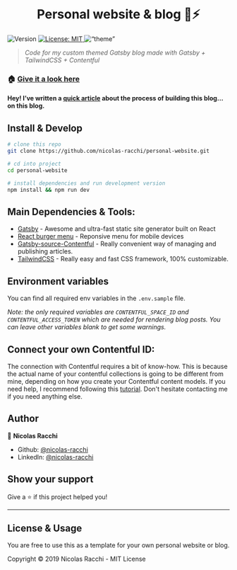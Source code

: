 <h1 align="center">Personal website & blog 📖⚡️</h1>
<p>
  <img alt="Version" src="https://img.shields.io/badge/version-1.2.2-blue.svg?cacheSeconds=2592000" />
  <a href=“./LICENSE” target="_blank">
    <img alt="License: MIT" src="https://img.shields.io/badge/License-MIT-yellow.svg" />
  </a>
<img alt=“theme” src="https://img.shields.io/badge/Custom-Theme-orange.svg?cacheSeconds=2592000" />

</p>

> _Code for my custom themed Gatsby blog made with Gatsby + TailwindCSS + Contentful_

### 🏠 [Give it a look here](https://www.nicolasracchi.com)

#### Hey! I’ve written a [quick article](https://www.nicolasracchi.com/blog/gatsby-netlify) about the process of building this blog… on this blog.

## Install & Develop

```sh
# clone this repo
git clone https://github.com/nicolas-racchi/personal-website.git

# cd into project
cd personal-website

# install dependencies and run development version
npm install && npm run dev
```

## Main Dependencies & Tools:

- [Gatsby](https://www.gatsbyjs.org) - Awesome and ultra-fast static site generator built on React
- [React burger menu](https://github.com/negomi/react-burger-menu) - Reponsive menu for mobile devices
- [Gatsby-source-Contentful](https://www.gatsbyjs.org/packages/gatsby-source-contentful/?=conten) - Really convenient way of managing and publishing articles.
- [TailwindCSS](https://tailwindcss.com) - Really easy and fast CSS framework, 100% customizable.

## Environment variables

You can find all required env variables in the `.env.sample` file.

_Note: the only required variables are `CONTENTFUL_SPACE_ID` and `CONTENTFUL_ACCESS_TOKEN` which are needed for rendering blog posts. You can leave other variables blank to get some warnings._

## Connect your own Contentful ID:

The connection with Contentful requires a bit of know-how. This is because the actual name of your contentful collections is going to be different from mine, depending on how you create your Contentful content models. If you need help, I recommend following this [tutorial](https://medium.com/codingthesmartway-com-blog/gatsby-and-contentful-the-headless-cms-approach-5c7137145ace).
Don't hesitate contacting me if you need anything else.

## Author

👤 **Nicolas Racchi**

- Github: [@nicolas-racchi](https://github.com/nicolas-racchi)
- LinkedIn: [@nicolas-racchi](https://linkedin.com/in/nicolas-racchi)

## Show your support

Give a ⭐️ if this project helped you!

---

## License & Usage

You are free to use this as a template for your own personal website or blog.

Copyright © 2019 Nicolas Racchi - MIT License
